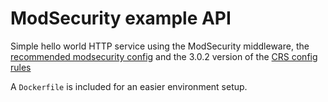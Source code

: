 ModSecurity example API
====

Simple hello world HTTP service using the ModSecurity middleware, the [recommended modsecurity config](https://raw.githubusercontent.com/SpiderLabs/ModSecurity/v3/master/modsecurity.conf-recommended) and the 3.0.2 version of the [CRS config rules](https://github.com/SpiderLabs/owasp-modsecurity-crs)

A `Dockerfile` is included for an easier environment setup.